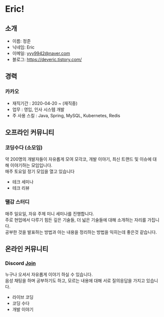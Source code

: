 # Eric!

## 소개
* 이름: 정준 <br/>
* 닉네임: Eric <br/>
* 이메일: yyy9942@naver.com <br/>
* 블로그: https://deveric.tistory.com/

## 경력
### 카카오
* 재직기간 : 2020-04-20 ~ (재직중)
* 업무 : 영입, 인사 시스템 개발
* 주 사용 스킬 : Java, Spring, MySQL, Kubernetes, Redis

## 오프라인 커뮤니티
### 코딩수다 (소모임)
약 200명의 개발자들이 자유롭게 모여 모각코, 개발 이야기, 최신 트랜드 및 이슈에 대해 이야기하는 모임입니다.<br/>
매주 토요일 정기 모임을 열고 있습니다<br/>
* 테크 세미나
* 테크 리뷰

### 땔감 스터디
매주 일요일, 자유 주제 미니 세미나를 진행합니다.<br/>
주로 현업에서 다루기 힘든 깊은 기술들, 더 넓은 기술들에 대해 소개하는 자리를 가집니다.<br/>
공부한 것을 발표하는 방법과 아는 내용을 정리하는 방법을 익히는데 좋은것 같습니다.<br/>

## 온라인 커뮤니티
### Discord [Join](https://discord.gg/7qNA6tG)<br>
누구나 오셔서 자유롭게 이야기 하실 수 있습니다. <br/>
음성 채팅을 하며 공부하기도 하고, 모르는 내용에 대해 서로 질의응답을 가지고 있습니다.<br/>
* 라이브 코딩
* 코딩 수다
* 개발 이야기
